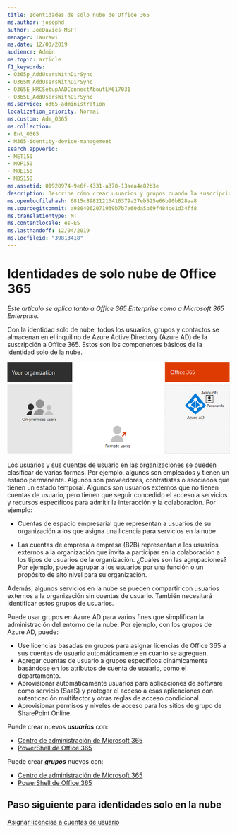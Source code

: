 ```yaml
---
title: Identidades de solo nube de Office 365
ms.author: josephd
author: JoeDavies-MSFT
manager: laurawi
ms.date: 12/03/2019
audience: Admin
ms.topic: article
f1_keywords:
- O365p_AddUsersWithDirSync
- O365M_AddUsersWithDirSync
- O365E_HRCSetupAADConnectAboutLM617031
- O365E_AddUsersWithDirSync
ms.service: o365-administration
localization_priority: Normal
ms.custom: Adm_O365
ms.collection:
- Ent_O365
- M365-identity-device-management
search.appverid:
- MET150
- MOP150
- MOE150
- MBS150
ms.assetid: 01920974-9e6f-4331-a370-13aea4e82b3e
description: Describe cómo crear usuarios y grupos cuando la suscripción de Office 365 usa identidades de solo nube.
ms.openlocfilehash: 6815c89821216416379a27eb525e66b90b828ea8
ms.sourcegitcommit: a9804062071939b7b7e60da5b69f484ce1d34ff8
ms.translationtype: MT
ms.contentlocale: es-ES
ms.lasthandoff: 12/04/2019
ms.locfileid: "39813418"
---
```

# <a name="office-365-cloud-only-identities"></a>Identidades de solo nube de Office 365

*Este artículo se aplica tanto a Office 365 Enterprise como a Microsoft 365 Enterprise.*

Con la identidad solo de nube, todos los usuarios, grupos y contactos se almacenan en el inquilino de Azure Active Directory (Azure AD) de la suscripción a Office 365. Estos son los componentes básicos de la identidad solo de la nube.
 
![](./media/about-office-365-identity/cloud-only-identity.png)

Los usuarios y sus cuentas de usuario en las organizaciones se pueden clasificar de varias formas. Por ejemplo, algunos son empleados y tienen un estado permanente. Algunos son proveedores, contratistas o asociados que tienen un estado temporal. Algunos son usuarios externos que no tienen cuentas de usuario, pero tienen que seguir concedido el acceso a servicios y recursos específicos para admitir la interacción y la colaboración. Por ejemplo:

- Cuentas de espacio empresarial que representan a usuarios de su organización a los que asigna una licencia para servicios en la nube

- Las cuentas de empresa a empresa (B2B) representan a los usuarios externos a la organización que invita a participar en la colaboración a los tipos de usuarios de la organización. ¿Cuáles son las agrupaciones? Por ejemplo, puede agrupar a los usuarios por una función o un propósito de alto nivel para su organización.

Además, algunos servicios en la nube se pueden compartir con usuarios externos a la organización sin cuentas de usuario. También necesitará identificar estos grupos de usuarios.

Puede usar grupos en Azure AD para varios fines que simplifican la administración del entorno de la nube. Por ejemplo, con los grupos de Azure AD, puede:

- Use licencias basadas en grupos para asignar licencias de Office 365 a sus cuentas de usuario automáticamente en cuanto se agreguen.
- Agregar cuentas de usuario a grupos específicos dinámicamente basándose en los atributos de cuenta de usuario, como el departamento.
- Aprovisionar automáticamente usuarios para aplicaciones de software como servicio (SaaS) y proteger el acceso a esas aplicaciones con autenticación multifactor y otras reglas de acceso condicional.
- Aprovisionar permisos y niveles de acceso para los sitios de grupo de SharePoint Online.

Puede crear nuevos ***usuarios*** con:

- [Centro de administración de Microsoft 365](https://docs.microsoft.com/office365/admin/add-users/add-users)
- [PowerShell de Office 365](https://docs.microsoft.com/office365/enterprise/powershell/create-user-accounts-with-office-365-powershell)

Puede crear ***grupos*** nuevos con:

- [Centro de administración de Microsoft 365](https://docs.microsoft.com/office365/admin/create-groups/create-groups)
- [PowerShell de Office 365](https://docs.microsoft.com/office365/enterprise/powershell/manage-office-365-groups-with-powershell)


## <a name="next-step-for-cloud-only-identities"></a>Paso siguiente para identidades solo en la nube

[Asignar licencias a cuentas de usuario](assign-licenses-to-user-accounts.md)
